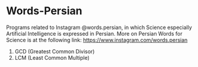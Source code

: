 # Words-Persian 
Programs related to Instagram @words.persian, in which Science especially Artificial Intelligence is expressed in Persian. More on Persian Words for Science is at the following link:
https://www.instagram.com/words.persian

1) GCD (Greatest Common Divisor)
2) LCM (Least Common Multiple)
